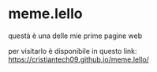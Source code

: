 # meme.lello
questà è una delle mie prime pagine web 

per visitarlo è disponibile in questo link: https://cristiantech09.github.io/meme.lello/
